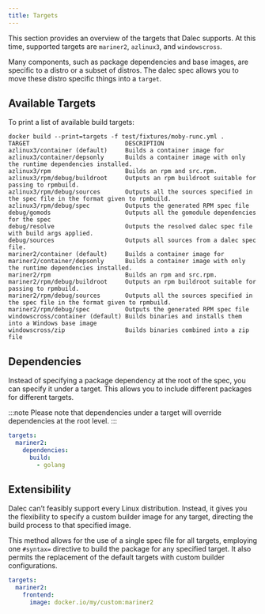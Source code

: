 ```yaml
---
title: Targets
---
```


This section provides an overview of the targets that Dalec supports. At this time, supported targets are `mariner2`, `azlinux3`, and `windowscross`.

Many components, such as package dependencies and base images, are specific to a distro or a subset of distros. The dalec spec allows you to move these distro specific things into a `target`.

## Available Targets

To print a list of available build targets:

```shell
docker build --print=targets -f test/fixtures/moby-runc.yml .
TARGET                           DESCRIPTION
azlinux3/container (default)     Builds a container image for
azlinux3/container/depsonly      Builds a container image with only the runtime dependencies installed.
azlinux3/rpm                     Builds an rpm and src.rpm.
azlinux3/rpm/debug/buildroot     Outputs an rpm buildroot suitable for passing to rpmbuild.
azlinux3/rpm/debug/sources       Outputs all the sources specified in the spec file in the format given to rpmbuild.
azlinux3/rpm/debug/spec          Outputs the generated RPM spec file
debug/gomods                     Outputs all the gomodule dependencies for the spec
debug/resolve                    Outputs the resolved dalec spec file with build args applied.
debug/sources                    Outputs all sources from a dalec spec file.
mariner2/container (default)     Builds a container image for
mariner2/container/depsonly      Builds a container image with only the runtime dependencies installed.
mariner2/rpm                     Builds an rpm and src.rpm.
mariner2/rpm/debug/buildroot     Outputs an rpm buildroot suitable for passing to rpmbuild.
mariner2/rpm/debug/sources       Outputs all the sources specified in the spec file in the format given to rpmbuild.
mariner2/rpm/debug/spec          Outputs the generated RPM spec file
windowscross/container (default) Builds binaries and installs them into a Windows base image
windowscross/zip                 Builds binaries combined into a zip file
```

## Dependencies

Instead of specifying a package dependency at the root of the spec, you can specify it under a target.
This allows you to include different packages for different targets.

:::note
Please note that dependencies under a target will override dependencies at the root level.
:::

```yaml
targets:
  mariner2:
    dependencies:
      build:
        - golang
```


## Extensibility

Dalec can’t feasibly support every Linux distribution. Instead, it gives you the flexibility to specify a custom builder image for any target, directing the build process to that specified image.

This method allows for the use of a single spec file for all targets, employing one `#syntax=` directive to build the package for any specified target. It also permits the replacement of the default targets with custom builder configurations.

```yaml
targets:
  mariner2:
    frontend:
      image: docker.io/my/custom:mariner2
```
